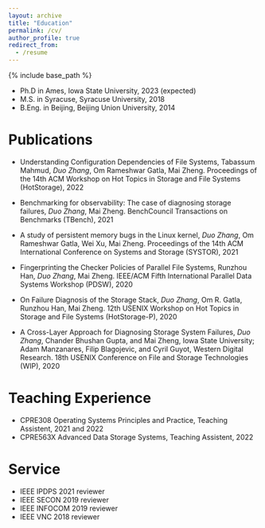 ```yaml
---
layout: archive
title: "Education"
permalink: /cv/
author_profile: true
redirect_from:
  - /resume
---
```


{% include base_path %}
* Ph.D in Ames, Iowa State University, 2023 (expected)
* M.S. in Syracuse, Syracuse University, 2018
* B.Eng. in Beijing, Beijing Union University, 2014

Publications
======
* Understanding Configuration Dependencies of File Systems, 
  Tabassum Mahmud, _Duo Zhang_, Om Rameshwar Gatla, Mai Zheng.
  Proceedings of the 14th ACM Workshop on Hot Topics in Storage and File Systems (HotStorage), 2022
  
* Benchmarking for observability: The case of diagnosing storage failures,
 _Duo Zhang_, Mai Zheng.
 BenchCouncil Transactions on Benchmarks (TBench), 2021

* A study of persistent memory bugs in the Linux kernel,
_Duo Zhang_, Om Rameshwar Gatla, Wei Xu, Mai Zheng.
Proceedings of the 14th ACM International Conference on Systems and Storage (SYSTOR), 2021

* Fingerprinting the Checker Policies of Parallel File Systems,
Runzhou Han, _Duo Zhang_, Mai Zheng.
IEEE/ACM Fifth International Parallel Data Systems Workshop (PDSW), 2020

* On Failure Diagnosis of the Storage Stack,
_Duo Zhang_, Om R. Gatla, Runzhou Han, Mai Zheng.
12th USENIX Workshop on Hot Topics in Storage and File Systems (HotStorage-P), 2020	

* A Cross-Layer Approach for Diagnosing Storage System Failures,
_Duo Zhang_, Chander Bhushan Gupta, and Mai Zheng, Iowa State University; Adam Manzanares, Filip Blagojevic, and Cyril Guyot, Western Digital Research. 
18th USENIX Conference on File and Storage Technologies (WIP), 2020

    
Teaching Experience
======
* CPRE308 Operating Systems Principles and Practice, Teaching Assistent, 2021 and 2022
* CPRE563X Advanced Data Storage Systems, Teaching Assistent, 2022
  
Service
======
* IEEE IPDPS 2021 reviewer
* IEEE SECON 2019 reviewer
* IEEE INFOCOM 2019 reviewer
* IEEE VNC 2018 reviewer
